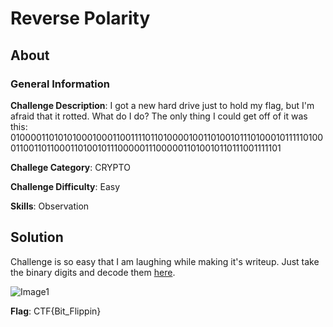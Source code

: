# Reverse Polarity
## About

### General Information

__Challenge Description__: I got a new hard drive just to hold my flag, but I'm afraid that it rotted. What do I do? The only thing I could get off of it was this: 01000011010101000100011001111011010000100110100101110100010111110100011001101100011010010111000001110000011010010110111001111101

__Challege Category__: CRYPTO

__Challenge Difficulty__: Easy

__Skills__: Observation

## Solution

Challenge is so easy that I am laughing while making it's writeup. Just take the binary digits and decode them [here](https://www.rapidtables.com/convert/number/binary-to-ascii.html). 

![Image1](https://github.com/iParamjotSingh/WriteUps/blob/master/CTFlearn/Reverse%20Polarity/1.png)

__Flag__: CTF{Bit_Flippin}
